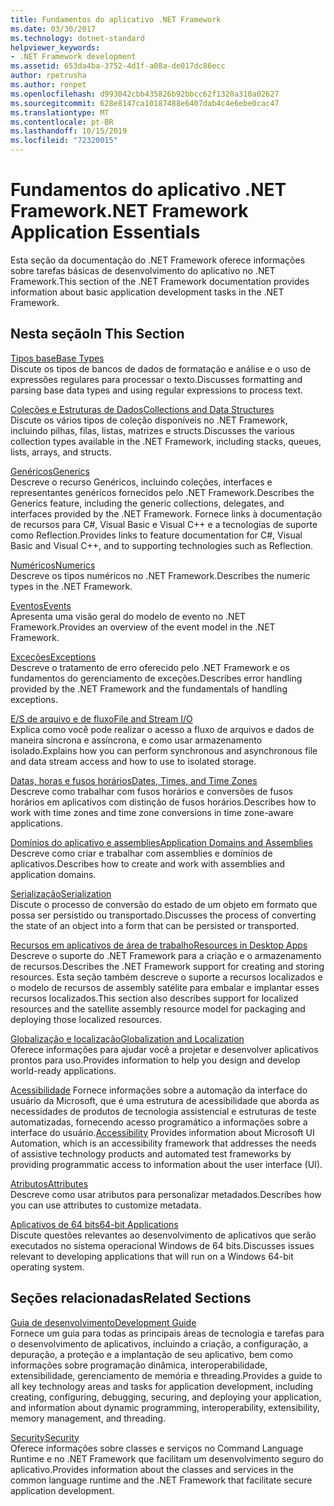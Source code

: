 ```yaml
---
title: Fundamentos do aplicativo .NET Framework
ms.date: 03/30/2017
ms.technology: dotnet-standard
helpviewer_keywords:
- .NET Framework development
ms.assetid: 653da4ba-3752-4d1f-a08a-de017dc86ecc
author: rpetrusha
ms.author: ronpet
ms.openlocfilehash: d993042cbb435826b92bbcc62f1320a310a02627
ms.sourcegitcommit: 628e8147ca10187488e6407dab4c4e6ebe0cac47
ms.translationtype: MT
ms.contentlocale: pt-BR
ms.lasthandoff: 10/15/2019
ms.locfileid: "72320015"
---
```

# <a name="net-framework-application-essentials"></a><span data-ttu-id="1f604-102">Fundamentos do aplicativo .NET Framework</span><span class="sxs-lookup"><span data-stu-id="1f604-102">.NET Framework Application Essentials</span></span>
<span data-ttu-id="1f604-103">Esta seção da documentação do .NET Framework oferece informações sobre tarefas básicas de desenvolvimento do aplicativo no .NET Framework.</span><span class="sxs-lookup"><span data-stu-id="1f604-103">This section of the .NET Framework documentation provides information about basic application development tasks in the .NET Framework.</span></span>  
  
## <a name="in-this-section"></a><span data-ttu-id="1f604-104">Nesta seção</span><span class="sxs-lookup"><span data-stu-id="1f604-104">In This Section</span></span>  
 [<span data-ttu-id="1f604-105">Tipos base</span><span class="sxs-lookup"><span data-stu-id="1f604-105">Base Types</span></span>](../../docs/standard/base-types/index.md)  
 <span data-ttu-id="1f604-106">Discute os tipos de bancos de dados de formatação e análise e o uso de expressões regulares para processar o texto.</span><span class="sxs-lookup"><span data-stu-id="1f604-106">Discusses formatting and parsing base data types and using regular expressions to process text.</span></span>  
  
 [<span data-ttu-id="1f604-107">Coleções e Estruturas de Dados</span><span class="sxs-lookup"><span data-stu-id="1f604-107">Collections and Data Structures</span></span>](../../docs/standard/collections/index.md)  
 <span data-ttu-id="1f604-108">Discute os vários tipos de coleção disponíveis no .NET Framework, incluindo pilhas, filas, listas, matrizes e structs.</span><span class="sxs-lookup"><span data-stu-id="1f604-108">Discusses the various collection types available in the .NET Framework, including stacks, queues, lists, arrays, and structs.</span></span>  
  
 [<span data-ttu-id="1f604-109">Genéricos</span><span class="sxs-lookup"><span data-stu-id="1f604-109">Generics</span></span>](../../docs/standard/generics/index.md)  
 <span data-ttu-id="1f604-110">Descreve o recurso Genéricos, incluindo coleções, interfaces e representantes genéricos fornecidos pelo .NET Framework.</span><span class="sxs-lookup"><span data-stu-id="1f604-110">Describes the Generics feature, including the generic collections, delegates, and interfaces provided by the .NET Framework.</span></span> <span data-ttu-id="1f604-111">Fornece links à documentação de recursos para C#, Visual Basic e Visual C++ e a tecnologias de suporte como Reflection.</span><span class="sxs-lookup"><span data-stu-id="1f604-111">Provides links to feature documentation for C#, Visual Basic and Visual C++, and to supporting technologies such as Reflection.</span></span>  
  
 [<span data-ttu-id="1f604-112">Numéricos</span><span class="sxs-lookup"><span data-stu-id="1f604-112">Numerics</span></span>](../../docs/standard/numerics.md)  
 <span data-ttu-id="1f604-113">Descreve os tipos numéricos no .NET Framework.</span><span class="sxs-lookup"><span data-stu-id="1f604-113">Describes the numeric types in the .NET Framework.</span></span>  
  
 [<span data-ttu-id="1f604-114">Eventos</span><span class="sxs-lookup"><span data-stu-id="1f604-114">Events</span></span>](../../docs/standard/events/index.md)  
 <span data-ttu-id="1f604-115">Apresenta uma visão geral do modelo de evento no .NET Framework.</span><span class="sxs-lookup"><span data-stu-id="1f604-115">Provides an overview of the event model in the .NET Framework.</span></span>  
  
 [<span data-ttu-id="1f604-116">Exceções</span><span class="sxs-lookup"><span data-stu-id="1f604-116">Exceptions</span></span>](../../docs/standard/exceptions/index.md)  
 <span data-ttu-id="1f604-117">Descreve o tratamento de erro oferecido pelo .NET Framework e os fundamentos do gerenciamento de exceções.</span><span class="sxs-lookup"><span data-stu-id="1f604-117">Describes error handling provided by the .NET Framework and the fundamentals of handling exceptions.</span></span>  
  
 [<span data-ttu-id="1f604-118">E/S de arquivo e de fluxo</span><span class="sxs-lookup"><span data-stu-id="1f604-118">File and Stream I/O</span></span>](../../docs/standard/io/index.md)  
 <span data-ttu-id="1f604-119">Explica como você pode realizar o acesso a fluxo de arquivos e dados de maneira síncrona e assíncrona, e como usar armazenamento isolado.</span><span class="sxs-lookup"><span data-stu-id="1f604-119">Explains how you can perform synchronous and asynchronous file and data stream access and how to use to isolated storage.</span></span>  
  
 [<span data-ttu-id="1f604-120">Datas, horas e fusos horários</span><span class="sxs-lookup"><span data-stu-id="1f604-120">Dates, Times, and Time Zones</span></span>](../../docs/standard/datetime/index.md)  
 <span data-ttu-id="1f604-121">Descreve como trabalhar com fusos horários e conversões de fusos horários em aplicativos com distinção de fusos horários.</span><span class="sxs-lookup"><span data-stu-id="1f604-121">Describes how to work with time zones and time zone conversions in time zone-aware applications.</span></span>  
  
 [<span data-ttu-id="1f604-122">Domínios do aplicativo e assemblies</span><span class="sxs-lookup"><span data-stu-id="1f604-122">Application Domains and Assemblies</span></span>](../../docs/framework/app-domains/index.md)  
 <span data-ttu-id="1f604-123">Descreve como criar e trabalhar com assemblies e domínios de aplicativos.</span><span class="sxs-lookup"><span data-stu-id="1f604-123">Describes how to create and work with assemblies and application domains.</span></span>  
  
 [<span data-ttu-id="1f604-124">Serialização</span><span class="sxs-lookup"><span data-stu-id="1f604-124">Serialization</span></span>](../../docs/standard/serialization/index.md)  
 <span data-ttu-id="1f604-125">Discute o processo de conversão do estado de um objeto em formato que possa ser persistido ou transportado.</span><span class="sxs-lookup"><span data-stu-id="1f604-125">Discusses the process of converting the state of an object into a form that can be persisted or transported.</span></span>  
  
 [<span data-ttu-id="1f604-126">Recursos em aplicativos de área de trabalho</span><span class="sxs-lookup"><span data-stu-id="1f604-126">Resources in Desktop Apps</span></span>](../../docs/framework/resources/index.md)  
 <span data-ttu-id="1f604-127">Descreve o suporte do .NET Framework para a criação e o armazenamento de recursos.</span><span class="sxs-lookup"><span data-stu-id="1f604-127">Describes the .NET Framework support for creating and storing resources.</span></span> <span data-ttu-id="1f604-128">Esta seção também descreve o suporte a recursos localizados e o modelo de recursos de assembly satélite para embalar e implantar esses recursos localizados.</span><span class="sxs-lookup"><span data-stu-id="1f604-128">This section also describes support for localized resources and the satellite assembly resource model for packaging and deploying those localized resources.</span></span>  
  
 [<span data-ttu-id="1f604-129">Globalização e localização</span><span class="sxs-lookup"><span data-stu-id="1f604-129">Globalization and Localization</span></span>](../../docs/standard/globalization-localization/index.md)  
 <span data-ttu-id="1f604-130">Oferece informações para ajudar você a projetar e desenvolver aplicativos prontos para uso.</span><span class="sxs-lookup"><span data-stu-id="1f604-130">Provides information to help you design and develop world-ready applications.</span></span>  
  
 <span data-ttu-id="1f604-131">[Acessibilidade](../../docs/framework/ui-automation/index.md) Fornece informações sobre a automação da interface do usuário da Microsoft, que é uma estrutura de acessibilidade que aborda as necessidades de produtos de tecnologia assistencial e estruturas de teste automatizadas, fornecendo acesso programático a informações sobre a interface do usuário.</span><span class="sxs-lookup"><span data-stu-id="1f604-131">[Accessibility](../../docs/framework/ui-automation/index.md) Provides information about Microsoft UI Automation, which is an accessibility framework that addresses the needs of assistive technology products and automated test frameworks by providing programmatic access to information about the user interface (UI).</span></span>  
  
 [<span data-ttu-id="1f604-132">Atributos</span><span class="sxs-lookup"><span data-stu-id="1f604-132">Attributes</span></span>](../../docs/standard/attributes/index.md)  
 <span data-ttu-id="1f604-133">Descreve como usar atributos para personalizar metadados.</span><span class="sxs-lookup"><span data-stu-id="1f604-133">Describes how you can use attributes to customize metadata.</span></span>  
  
 [<span data-ttu-id="1f604-134">Aplicativos de 64 bits</span><span class="sxs-lookup"><span data-stu-id="1f604-134">64-bit Applications</span></span>](../../docs/framework/64-bit-apps.md)  
 <span data-ttu-id="1f604-135">Discute questões relevantes ao desenvolvimento de aplicativos que serão executados no sistema operacional Windows de 64 bits.</span><span class="sxs-lookup"><span data-stu-id="1f604-135">Discusses issues relevant to developing applications that will run on a Windows 64-bit operating system.</span></span>  
  
## <a name="related-sections"></a><span data-ttu-id="1f604-136">Seções relacionadas</span><span class="sxs-lookup"><span data-stu-id="1f604-136">Related Sections</span></span>  
 [<span data-ttu-id="1f604-137">Guia de desenvolvimento</span><span class="sxs-lookup"><span data-stu-id="1f604-137">Development Guide</span></span>](../../docs/framework/development-guide.md)  
 <span data-ttu-id="1f604-138">Fornece um guia para todas as principais áreas de tecnologia e tarefas para o desenvolvimento de aplicativos, incluindo a criação, a configuração, a depuração, a proteção e a implantação de seu aplicativo, bem como informações sobre programação dinâmica, interoperabilidade, extensibilidade, gerenciamento de memória e threading.</span><span class="sxs-lookup"><span data-stu-id="1f604-138">Provides a guide to all key technology areas and tasks for application development, including creating, configuring, debugging, securing, and deploying your application, and information about dynamic programming, interoperability, extensibility, memory management, and threading.</span></span>  
  
 [<span data-ttu-id="1f604-139">Security</span><span class="sxs-lookup"><span data-stu-id="1f604-139">Security</span></span>](../../docs/standard/security/index.md)  
 <span data-ttu-id="1f604-140">Oferece informações sobre classes e serviços no Command Language Runtime e no .NET Framework que facilitam um desenvolvimento seguro do aplicativo.</span><span class="sxs-lookup"><span data-stu-id="1f604-140">Provides information about the classes and services in the common language runtime and the .NET Framework that facilitate secure application development.</span></span>
